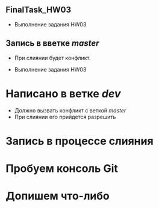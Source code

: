 ## FinalTask_HW03
* Выполнение задания HW03

## Запись в вветке *master* 
- При слиянии будет конфликт.

- Выполнение задания HW03

# Написано в ветке *dev*
- Должно вызвать конфликт с веткой *master*
- При слиянии его прийдется разрешить

# Запись в процессе слияния

# Пробуем консоль Git
# Допишем что-либо